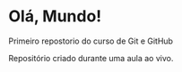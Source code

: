 # Olá, Mundo!
 Primeiro repostorio do curso de Git e GitHub

 Repositório criado durante uma aula ao vivo.
